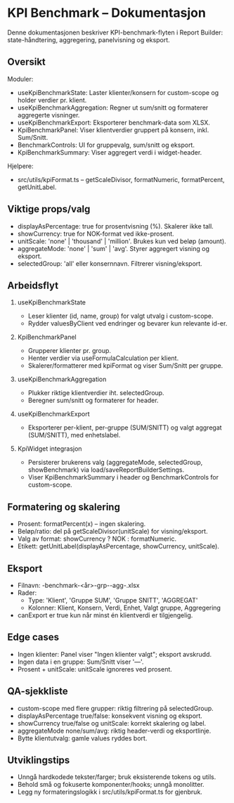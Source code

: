 # KPI Benchmark – Dokumentasjon

Denne dokumentasjonen beskriver KPI-benchmark-flyten i Report Builder: state-håndtering, aggregering, panelvisning og eksport.

## Oversikt

Moduler:
- useKpiBenchmarkState: Laster klienter/konsern for custom-scope og holder verdier pr. klient.
- useKpiBenchmarkAggregation: Regner ut sum/snitt og formaterer aggregerte visninger.
- useKpiBenchmarkExport: Eksporterer benchmark-data som XLSX.
- KpiBenchmarkPanel: Viser klientverdier gruppert på konsern, inkl. Sum/Snitt.
- BenchmarkControls: UI for gruppevalg, sum/snitt og eksport.
- KpiBenchmarkSummary: Viser aggregert verdi i widget-header.

Hjelpere:
- src/utils/kpiFormat.ts – getScaleDivisor, formatNumeric, formatPercent, getUnitLabel.

## Viktige props/valg

- displayAsPercentage: true for prosentvisning (%). Skalerer ikke tall.
- showCurrency: true for NOK-format ved ikke-prosent.
- unitScale: 'none' | 'thousand' | 'million'. Brukes kun ved beløp (amount).
- aggregateMode: 'none' | 'sum' | 'avg'. Styrer aggregert visning og eksport.
- selectedGroup: 'all' eller konsernnavn. Filtrerer visning/eksport.

## Arbeidsflyt

1) useKpiBenchmarkState
   - Leser klienter (id, name, group) for valgt utvalg i custom-scope.
   - Rydder valuesByClient ved endringer og bevarer kun relevante id-er.

2) KpiBenchmarkPanel
   - Grupperer klienter pr. group.
   - Henter verdier via useFormulaCalculation per klient.
   - Skalerer/formatterer med kpiFormat og viser Sum/Snitt per gruppe.

3) useKpiBenchmarkAggregation
   - Plukker riktige klientverdier iht. selectedGroup.
   - Beregner sum/snitt og formaterer for header.

4) useKpiBenchmarkExport
   - Eksporterer per-klient, per-gruppe (SUM/SNITT) og valgt aggregat (SUM/SNITT), med enhetslabel.

5) KpiWidget integrasjon
   - Persisterer brukerens valg (aggregateMode, selectedGroup, showBenchmark) via load/saveReportBuilderSettings.
   - Viser KpiBenchmarkSummary i header og BenchmarkControls for custom-scope.

## Formatering og skalering

- Prosent: formatPercent(x) – ingen skalering.
- Beløp/ratio: del på getScaleDivisor(unitScale) for visning/eksport.
- Valg av format: showCurrency ? NOK : formatNumeric.
- Etikett: getUnitLabel(displayAsPercentage, showCurrency, unitScale).

## Eksport

- Filnavn: <widgetTitle>-benchmark-<år>-grp-<slug>-agg-<mode>.xlsx
- Rader:
  - Type: 'Klient', 'Gruppe SUM', 'Gruppe SNITT', 'AGGREGAT'
  - Kolonner: Klient, Konsern, Verdi, Enhet, Valgt gruppe, Aggregering
- canExport er true kun når minst én klientverdi er tilgjengelig.

## Edge cases

- Ingen klienter: Panel viser "Ingen klienter valgt"; eksport avskrudd.
- Ingen data i en gruppe: Sum/Snitt viser '—'.
- Prosent + unitScale: unitScale ignoreres ved prosent.

## QA-sjekkliste

- custom-scope med flere grupper: riktig filtrering på selectedGroup.
- displayAsPercentage true/false: konsekvent visning og eksport.
- showCurrency true/false og unitScale: korrekt skalering og label.
- aggregateMode none/sum/avg: riktig header-verdi og eksportlinje.
- Bytte klientutvalg: gamle values ryddes bort.

## Utviklingstips

- Unngå hardkodede tekster/farger; bruk eksisterende tokens og utils.
- Behold små og fokuserte komponenter/hooks; unngå monolitter.
- Legg ny formateringslogikk i src/utils/kpiFormat.ts for gjenbruk.
